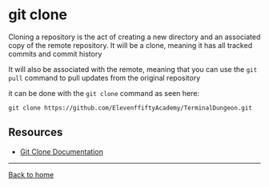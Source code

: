 # git clone

Cloning a repository is the act of creating a new directory and an associated copy of the remote repository. It will be a clone, meaning it has all tracked commits and commit history

It will also be associated with the remote, meaning that you can use the `git pull` command to pull updates from the original repository

it can be done with the `git clone` command as seen here:

```
git clone https://github.com/ElevenffiftyAcademy/TerminalDungeon.git
```

## Resources

- [Git Clone Documentation](https://git-scm.com/docs/git-clone)

---

[Back to home](../README.md)